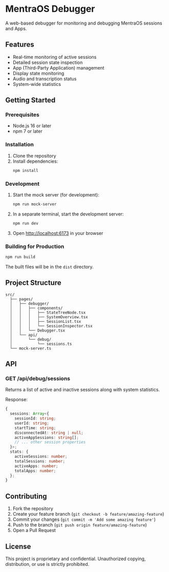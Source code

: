 # MentraOS Debugger

A web-based debugger for monitoring and debugging MentraOS sessions and Apps.

## Features

- Real-time monitoring of active sessions
- Detailed session state inspection
- App (Third-Party Application) management
- Display state monitoring
- Audio and transcription status
- System-wide statistics

## Getting Started

### Prerequisites

- Node.js 16 or later
- npm 7 or later

### Installation

1. Clone the repository
2. Install dependencies:
   ```bash
   npm install
   ```

### Development

1. Start the mock server (for development):
   ```bash
   npm run mock-server
   ```

2. In a separate terminal, start the development server:
   ```bash
   npm run dev
   ```

3. Open [http://localhost:6173](http://localhost:6173) in your browser

### Building for Production

```bash
npm run build
```

The built files will be in the `dist` directory.

## Project Structure

```
src/
  ├── pages/
  │   ├── debugger/
  │   │   ├── components/
  │   │   │   ├── StateTreeNode.tsx
  │   │   │   ├── SystemOverview.tsx
  │   │   │   ├── SessionList.tsx
  │   │   │   └── SessionInspector.tsx
  │   │   └── Debugger.tsx
  │   └── api/
  │       └── debug/
  │           └── sessions.ts
  └── mock-server.ts
```

## API

### GET /api/debug/sessions

Returns a list of active and inactive sessions along with system statistics.

Response:
```typescript
{
  sessions: Array<{
    sessionId: string;
    userId: string;
    startTime: string;
    disconnectedAt: string | null;
    activeAppSessions: string[];
    // ... other session properties
  }>;
  stats: {
    activeSessions: number;
    totalSessions: number;
    activeApps: number;
    totalApps: number;
  };
}
```

## Contributing

1. Fork the repository
2. Create your feature branch (`git checkout -b feature/amazing-feature`)
3. Commit your changes (`git commit -m 'Add some amazing feature'`)
4. Push to the branch (`git push origin feature/amazing-feature`)
5. Open a Pull Request

## License

This project is proprietary and confidential. Unauthorized copying, distribution, or use is strictly prohibited.